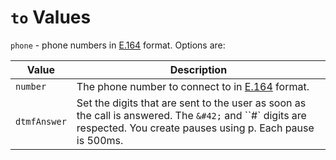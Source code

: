 # `to` Values

`phone` - phone numbers in [E.164](https://en.wikipedia.org/wiki/E.164) format. Options are:

Value | Description
-- | --
`number` | The phone number to connect to in [E.164](https://en.wikipedia.org/wiki/E.164) format.
`dtmfAnswer` | Set the digits that are sent to the user as soon as the call is answered. The ``&#42;`` and ``&#35;` digits are respected. You create pauses using p. Each pause is 500ms.
